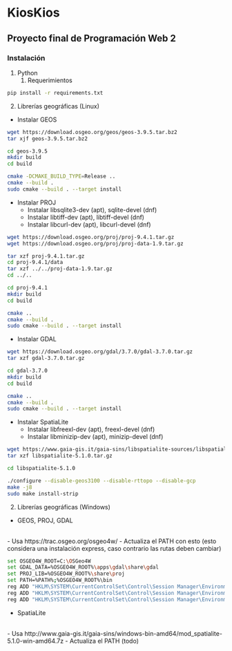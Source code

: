 # KiosKios
## Proyecto final de Programación Web 2

### Instalación
1. Python
    1. Requerimientos

```bash
pip install -r requirements.txt
```

2. Librerías geográficas (Linux)
- Instalar GEOS

```bash
wget https://download.osgeo.org/geos/geos-3.9.5.tar.bz2
tar xjf geos-3.9.5.tar.bz2

cd geos-3.9.5
mkdir build
cd build

cmake -DCMAKE_BUILD_TYPE=Release ..
cmake --build .
sudo cmake --build . --target install
```

- Instalar PROJ
    - Instalar libsqlite3-dev (apt), sqlite-devel (dnf)
    - Instalar libtiff-dev (apt), libtiff-devel (dnf)
    - Instalar libcurl-dev (apt), libcurl-devel (dnf)

```bash
wget https://download.osgeo.org/proj/proj-9.4.1.tar.gz
wget https://download.osgeo.org/proj/proj-data-1.9.tar.gz

tar xzf proj-9.4.1.tar.gz
cd proj-9.4.1/data
tar xzf ../../proj-data-1.9.tar.gz
cd ../..

cd proj-9.4.1
mkdir build
cd build

cmake ..
cmake --build .
sudo cmake --build . --target install
```

- Instalar GDAL

```bash
wget https://download.osgeo.org/gdal/3.7.0/gdal-3.7.0.tar.gz
tar xzf gdal-3.7.0.tar.gz

cd gdal-3.7.0
mkdir build
cd build

cmake ..
cmake --build .
sudo cmake --build . --target install
```

- Instalar SpatiaLite
    - Instalar libfreexl-dev (apt), freexl-devel (dnf)
    - Instalar libminizip-dev (apt), minizip-devel (dnf)
```bash
wget https://www.gaia-gis.it/gaia-sins/libspatialite-sources/libspatialite-5.1.0.tar.gz
tar xzf libspatialite-5.1.0.tar.gz

cd libspatialite-5.1.0

./configure --disable-geos3100 --disable-rttopo --disable-gcp
make -j8
sudo make install-strip
```

2. Librerías geográficas (Windows)
- GEOS, PROJ, GDAL
<br>
    - Usa https://trac.osgeo.org/osgeo4w/
    - Actualiza el PATH con esto (esto considera una instalación express, caso contrario las rutas deben cambiar)

```bash
set OSGEO4W_ROOT=C:\OSGeo4W
set GDAL_DATA=%OSGEO4W_ROOT%\apps\gdal\share\gdal
set PROJ_LIB=%OSGEO4W_ROOT%\share\proj
set PATH=%PATH%;%OSGEO4W_ROOT%\bin
reg ADD "HKLM\SYSTEM\CurrentControlSet\Control\Session Manager\Environment" /v Path /t REG_EXPAND_SZ /f /d "%PATH%"
reg ADD "HKLM\SYSTEM\CurrentControlSet\Control\Session Manager\Environment" /v GDAL_DATA /t REG_EXPAND_SZ /f /d "%GDAL_DATA%"
reg ADD "HKLM\SYSTEM\CurrentControlSet\Control\Session Manager\Environment" /v PROJ_LIB /t REG_EXPAND_SZ /f /d "%PROJ_LIB%"
```

- SpatiaLite
<br>
    - Usa http://www.gaia-gis.it/gaia-sins/windows-bin-amd64/mod_spatialite-5.1.0-win-amd64.7z
    - Actualiza el PATH (todo)